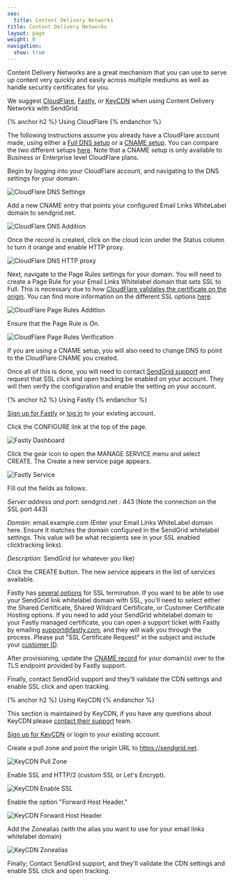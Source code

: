 ```yaml
---
seo:
  title: Content Delivery Networks
title: Content Delivery Networks
layout: page
weight: 0
navigation:
  show: true
---
```


Content Delivery Networks are a great mechanism that you can use to serve up content very quickly and easily across multiple mediums as well as handle security certificates for you.

We suggest [CloudFlare]({{root_url}}/User_Guide/Setting_Up_Your_Server/content_delivery_networks.html#-Using-CloudFlare), [Fastly]({{root_url}}/User_Guide/Setting_Up_Your_Server/content_delivery_networks.html#-Using-Fastly), or [KeyCDN]({{root_url}}/User_Guide/Setting_Up_Your_Server/content_delivery_networks.html#-Using-KeyCDN) when using Content Delivery Networks with SendGrid.

{% anchor h2 %}
Using CloudFlare
{% endanchor %}

The following instructions assume you already have a CloudFlare account made, using either a [Full DNS setup](https://support.cloudflare.com/hc/en-us/articles/205195708) or a [CNAME setup](https://support.cloudflare.com/hc/en-us/articles/200168706). You can compare the two different setups [here](https://support.cloudflare.com/hc/en-us/articles/203685674). Note that a CNAME setup is only available to Business or Enterprise level CloudFlare plans.

Begin by logging into your CloudFlare account, and navigating to the DNS settings for your domain.

![CloudFlare DNS Settings]({{root_url}}/images/cloudflare1.png)

Add a new CNAME entry that points your configured Email Links WhiteLabel domain to sendgrid.net.

![CloudFlare DNS Addition]({{root_url}}/images/cloudflare2.png)

Once the record is created, click on the cloud icon under the Status column to turn it orange and enable HTTP proxy.

![CloudFlare DNS HTTP proxy]({{root_url}}/images/cloudflare3.png)

Next, navigate to the Page Rules settings for your domain. You will need to create a Page Rule for your Email Links Whitelabel domain that sets SSL to Full. This is necessary due to how [CloudFlare validates the certificate on the origin](https://support.cloudflare.com/hc/en-us/articles/200721975). You can find more information on the different SSL options [here](https://support.cloudflare.com/hc/en-us/articles/200170416).

![CloudFlare Page Rules Addition]({{root_url}}/images/cloudflare4.png)

Ensure that the Page Rule is On.

![CloudFlare Page Rules Verification]({{root_url}}/images/cloudflare5.png)

If you are using a CNAME setup, you will also need to change DNS to point to the CloudFlare CNAME you created.

Once all of this is done, you will need to contact [SendGrid support](https://support.sendgrid.com/) and request that SSL click and open tracking be enabled on your account. They will then verify the configuration and enable the setting on your account.

{% anchor h2 %}
Using Fastly
{% endanchor %}

[Sign up for Fastly](https://www.fastly.com/signup/) or [log in](https://manage.fastly.com) to your existing account.

Click the CONFIGURE link at the top of the page.

![Fastly Dashboard]({{root_url}}/images/fastly1.png)

Click the gear icon to open the MANAGE SERVICE menu and select CREATE. The Create a new service page appears.

![Fastly Service]({{root_url}}/images/fastly2.png)

Fill out the fields as follows:

*Server address and port*: sendgrid.net : 443 (Note the connection on the SSL port 443)

*Domain*: email.example.com (Enter your Email Links WhiteLabel domain here. Ensure it matches the domain configured in the SendGrid whitelabel settings. This value will be what recipients see in your SSL enabled clicktracking links).

*Description*: SendGrid (or whatever you like)

Click the CREATE button. The new service appears in the list of services available.

Fastly has [several options](https://docs.fastly.com/guides/securing-communications/ordering-a-paid-tls-option) for SSL termination. If you want to be able to use your SendGrid link whitelabel domain with SSL, you'll need to select either the Shared Certificate, Shared Wildcard Certificate, or Customer Certificate Hosting options. If you need to add your SendGrid whitelabel domain to your Fastly managed certificate, you can open a support ticket with Fastly by emailing support@fastly.com, and they will walk you through the process. Please put "SSL Certificate Request" in the subject and include your [customer ID](https://docs.fastly.com/guides/account-management-and-security/finding-and-managing-your-account-info#finding-your-customer-id).

After provisioning, update the [CNAME record](https://docs.fastly.com/guides/basic-setup/adding-cname-records) for your domain(s) over to the TLS endpoint provided by Fastly support.

Finally, contact SendGrid support and they'll validate the CDN settings and enable SSL click and open tracking.

{% anchor h2 %}
Using KeyCDN
{% endanchor %}

This section is maintained by KeyCDN, if you have any questions about KeyCDN please [contact their support](https://www.keycdn.com/support/) team.

[Sign up for KeyCDN](https://www.keycdn.com) or login to your
existing account.

Create a pull zone and point the origin URL to https://sendgrid.net.

![KeyCDN Pull Zone]({{root_url}}/images/keycdn1.png)

Enable SSL and HTTP/2 (custom SSL or Let's Encrypt).

![KeyCDN Enable SSL]({{root_url}}/images/keycdn2.png)

Enable the option "Forward Host Header."

![KeyCDN Forward Host Header]({{root_url}}/images/keycdn3.png)

Add the Zonealias (with the alias you want to use for your email links whitelabel domain)

![KeyCDN Zonealias]({{root_url}}/images/keycdn4.png)

Finally; Contact SendGrid support, and they'll validate the CDN settings and enable SSL click and open
tracking.
